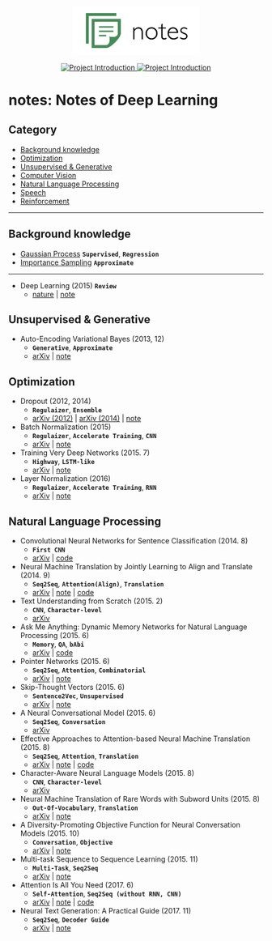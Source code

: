 
<p align="center">
  <img src="images/logo.png" width=250>
</p>

<p align="center">

  <a href="https://github.com/hb-research/notes">
    <img src="https://img.shields.io/badge/DeepLearning-Notes-brightgreen.svg" alt="Project Introduction">
  </a>
  
  <a href="https://github.com/hb-research/notes">
    <img src="https://img.shields.io/badge/Summary-Code-brightgreen.svg" alt="Project Introduction">
  </a>

</p>

# notes: Notes of Deep Learning

## Category 

- [Background knowledge](#background-knowledge)
- [Optimization](#optimization)
- [Unsupervised & Generative](#unsupervised--generative)
- [Computer Vision](#computer-vision)
- [Natural Language Processing](#natural-language-processing)
- [Speech](#speech)
- [Reinforcement](reinforcement)

---

## Background knowledge

- [Gaussian Process](notes/gausian_process.md) ****`Supervised`****, ****`Regression`****
- [Importance Sampling](notes/importance_sampling.md) ****`Approximate`****

---

- Deep Learning (2015) ****`Review`****
	- [nature](http://www.cs.toronto.edu/~hinton/absps/NatureDeepReview.pdf) | [note](notes/deep_learning.md)

## Unsupervised & Generative

- Auto-Encoding Variational Bayes (2013, 12)
	- ****`Generative`****, ****`Approximate`****
	- [arXiv](https://arxiv.org/abs/1312.6114) | [note](notes/vae.md)


## Optimization

- Dropout (2012, 2014) 
	- ****`Regulaizer`****, ****`Ensemble`****
	- [arXiv (2012)](https://arxiv.org/abs/1207.0580) | [arXiv (2014)](https://www.cs.toronto.edu/~hinton/absps/JMLRdropout.pdf) | [note](notes/dropout.md)
- Batch Normalization (2015) 
	- ****`Regulaizer`****, ****`Accelerate Training`****, ****`CNN`****
	- [arXiv](https://arxiv.org/abs/1502.03167) | [note](notes/batch_normalization.md)
- Training Very Deep Networks (2015. 7) 
	- ****`Highway`****, ****`LSTM-like`****
	- [arXiv](https://arxiv.org/abs/1507.06228) | [note](notes/highway_networks.md)
- Layer Normalization (2016) 
	- ****`Regulaizer`****, ****`Accelerate Training`****, ****`RNN`****
	- [arXiv](https://arxiv.org/abs/1607.06450) | [note](notes/layer_normalization.md)


## Natural Language Processing

- Convolutional Neural Networks for Sentence Classification (2014. 8) 
	- ****`First CNN`****
	- [arXiv](https://arxiv.org/abs/1408.5882) | [code](https://github.com/DongjunLee/text-cnn-tensorflow) 
- Neural Machine Translation by Jointly Learning to Align and Translate (2014. 9) 
	- ****`Seq2Seq`****, ****`Attention(Align)`****, ****`Translation`****
	- [arXiv](https://arxiv.org/abs/1409.0473) | [note](notes/bahdanau_attention.md) | [code](https://github.com/DongjunLee/conversation-tensorflow) 
- Text Understanding from Scratch (2015. 2) 
	- ****`CNN`****, ****`Character-level`****
	- [arXiv](https://arxiv.org/abs/1506.07285)
- Ask Me Anything: Dynamic Memory Networks for Natural Language Processing (2015. 6) 
	- ****`Memory`****, ****`QA`****, ****`bAbi`****
	- [arXiv](https://arxiv.org/abs/1506.07285) | [code](https://github.com/DongjunLee/dmn-tensorflow) 
- Pointer Networks (2015. 6) 
	- ****`Seq2Seq`****, ****`Attention`****, ****`Combinatorial`****
	- [arXiv](https://arxiv.org/abs/1506.03134) | [note](notes/pointer_network.md) 
- Skip-Thought Vectors (2015. 6) 
	- ****`Sentence2Vec`****, ****`Unsupervised`****
	- [arXiv](https://arxiv.org/abs/1506.06726) | [note](notes/skip_thought.md)
- A Neural Conversational Model (2015. 6) 
	- ****`Seq2Seq`****, ****`Conversation`****
	- [arXiv](https://arxiv.org/abs/1506.05869)
- Effective Approaches to Attention-based Neural Machine Translation (2015. 8) 
	- ****`Seq2Seq`****, ****`Attention`****, ****`Translation`****
	- [arXiv](https://arxiv.org/abs/1508.04025) | [note](notes/luong_attention.md) | [code](https://github.com/DongjunLee/conversation-tensorflow) 
- Character-Aware Neural Language Models (2015. 8) 
	- ****`CNN`****, ****`Character-level`****
	- [arXiv](https://arxiv.org/abs/1508.06615)
- Neural Machine Translation of Rare Words with Subword Units (2015. 8) 
	- ****`Out-Of-Vocabulary`****, ****`Translation`****
	- [arXiv](https://arxiv.org/abs/1508.07909) | [note](notes/subword_nmt.md)
- A Diversity-Promoting Objective Function for Neural Conversation Models (2015. 10) 
	- ****`Conversation`****, ****`Objective`****
	- [arXiv](https://arxiv.org/abs/1510.03055) | [note](notes/diversity_conversation.md)
- Multi-task Sequence to Sequence Learning (2015. 11) 
	- ****`Multi-Task`****, ****`Seq2Seq`****
	- [arXiv](https://arxiv.org/abs/1511.06114) | [note](notes/multi_task_seq2seq.md)
- Attention Is All You Need (2017. 6) 
	- ****`Self-Attention`****, ****`Seq2Seq (without RNN, CNN)`****
	- [arXiv](https://arxiv.org/abs/1706.03762) | [note](notes/transformer.md) | [code](https://github.com/DongjunLee/transformer-tensorflow)  
- Neural Text Generation: A Practical Guide (2017. 11) 
	- ****`Seq2Seq`****, ****`Decoder Guide`****
	- [arXiv](https://arxiv.org/abs/1711.09534) | [note](notes/neural_text_generation.md)